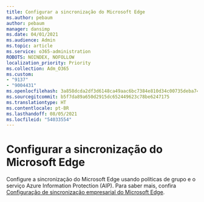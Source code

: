 ```yaml
---
title: Configurar a sincronização do Microsoft Edge
ms.author: pebaum
author: pebaum
manager: dansimp
ms.date: 04/01/2021
ms.audience: Admin
ms.topic: article
ms.service: o365-administration
ROBOTS: NOINDEX, NOFOLLOW
localization_priority: Priority
ms.collection: Adm_O365
ms.custom:
- "9137"
- "9004431"
ms.openlocfilehash: 3a858dcda2df3d6148ca49aac6bc7384e810d34c00735deba74dfe9dd31f5656
ms.sourcegitcommit: b5f7da89a650d2915dc652449623c78be6247175
ms.translationtype: HT
ms.contentlocale: pt-BR
ms.lasthandoff: 08/05/2021
ms.locfileid: "54033554"
---
```

# <a name="configure-microsoft-edge-sync"></a>Configurar a sincronização do Microsoft Edge

Configure a sincronização do Microsoft Edge usando políticas de grupo e o serviço Azure Information Protection (AIP). Para saber mais, confira [Configuração de sincronização empresarial do Microsoft Edge](https://docs.microsoft.com/deployedge/microsoft-edge-enterprise-sync).